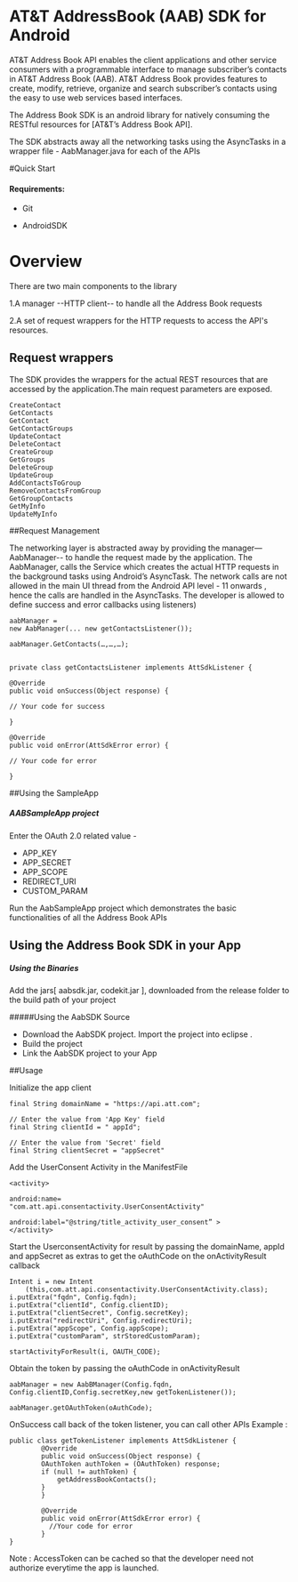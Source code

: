 # AT&T AddressBook (AAB) SDK for Android

AT&T Address Book API enables the client applications and other service consumers with a programmable interface to manage subscriber’s contacts in AT&T Address Book (AAB). AT&T Address Book provides features to create, modify, retrieve, organize and search subscriber’s contacts using the easy to use web services based interfaces.

The Address Book  SDK is an android library for natively consuming the RESTful resources for [AT&T’s Address Book API]. 

The SDK abstracts away all the networking tasks using the AsyncTasks in a wrapper file - AabManager.java  for each of the APIs 
 
#Quick Start

#### Requirements:
 
* Git
	
* AndroidSDK
 
# Overview 

There are two main components to the library 

1.A manager --HTTP client-- to handle all the Address Book requests

2.A set of request wrappers for the HTTP requests to access the API's resources.

## Request wrappers
 
The SDK provides the wrappers for the actual REST resources that are accessed by the application.The main request parameters are exposed.

	
	CreateContact
	GetContacts
	GetContact
	GetContactGroups
	UpdateContact
	DeleteContact
	CreateGroup
	GetGroups
	DeleteGroup
	UpdateGroup
	AddContactsToGroup
	RemoveContactsFromGroup
	GetGroupContacts
	GetMyInfo
	UpdateMyInfo
	
##Request Management
 
The networking layer is abstracted away by providing the manager—AabManager-- to handle the request made by the application. The AabManager, calls the Service which creates the actual HTTP requests in the background tasks using Android’s AsyncTask. The network calls are not allowed in the main UI thread from the Android API level - 11 onwards , hence the calls are handled in the AsyncTasks.  The developer is allowed  to define success and error callbacks using listeners)
	
	aabManager = 
	new AabManager(... new getContactsListener());
	
	aabManager.GetContacts(…,…,…);
	

	private class getContactsListener implements AttSdkListener {
 
	@Override
	public void onSuccess(Object response) {
 
	// Your code for success
	 
	}
 
	@Override
	public void onError(AttSdkError error) {
 
	// Your code for error
 
	}
	

##Using the SampleApp
 
##### AABSampleApp project 
 
Enter the OAuth 2.0 related value -
 
 * APP_KEY 
 * APP_SECRET 
 * APP_SCOPE
 * REDIRECT_URI
 * CUSTOM_PARAM

 
 
Run the AabSampleApp project which demonstrates the basic functionalities of all the Address Book APIs
 
## Using the Address Book SDK in your App

##### Using the Binaries 

Add the jars[ aabsdk.jar, codekit.jar ], downloaded from the release folder to the build path of your project

#####Using the AabSDK Source

* Download the AabSDK project. Import the project into eclipse .
* Build the project
* Link the AabSDK project to your App


##Usage
 
Initialize the app client
 
 	final String domainName = "https://api.att.com";
 
	// Enter the value from 'App Key' field
	final String clientId = " appId";
 
	// Enter the value from 'Secret' field
	final String clientSecret = "appSecret"
	
Add the UserConsent Activity in the ManifestFile

	<activity>	
	
	android:name=
	"com.att.api.consentactivity.UserConsentActivity"
	
 	android:label="@string/title_activity_user_consent” >
    </activity>
    
 Start the UserconsentActivity for result by passing the domainName, appId and appSecret as extras to get the oAuthCode on the onActivityResult callback
 
 	Intent i = new Intent
		(this,com.att.api.consentactivity.UserConsentActivity.class);
	i.putExtra("fqdn", Config.fqdn);
	i.putExtra("clientId", Config.clientID);
	i.putExtra("clientSecret", Config.secretKey);
	i.putExtra("redirectUri", Config.redirectUri);
	i.putExtra("appScope", Config.appScope);
 	i.putExtra("customParam", strStoredCustomParam);
          
	startActivityForResult(i, OAUTH_CODE);
	

Obtain the token by passing the oAuthCode in onActivityResult

	aabManager = new AabBManager(Config.fqdn, Config.clientID,Config.secretKey,new getTokenListener());
	
	aabManager.getOAuthToken(oAuthCode);
	
OnSuccess call back of the token listener, you can call other APIs
Example :

	public class getTokenListener implements AttSdkListener {
            @Override
            public void onSuccess(Object response) {
            OAuthToken authToken = (OAuthToken) response;
            if (null != authToken) {
                getAddressBookContacts();
            }
            }
     
            @Override
            public void onError(AttSdkError error) {
              //Your code for error        
            }
	}    
	
Note : AccessToken can be cached so that the developer need not authorize everytime the app is launched.      
 	